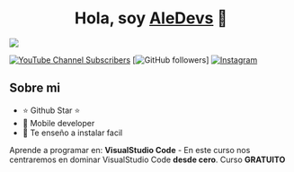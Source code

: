 <div align="center">
<h1 align="center">Hola, soy <a href="https://aristi.dev">AleDevs</a> 👋</h1>
</div>
<img src="C:\Users\BMR-400\Downloads\Diseño sin título.png">

[![YouTube Channel Subscribers](https://img.shields.io/youtube/channel/subscribers/UCIjEgHA1vatSR2K4rfcdNRg?style=social)](https://youtube.com/aristidevs?sub_confirmation=1)
[![GitHub followers](https://img.shields.io/github/followers/arisguimera?style=social)]
[![Instagram](https://www.instagram.com/alesita17_?igsh=eTJoeWEyZmhzcXNk)](Instagramlogo.svg)

## Sobre mi

- ⭐ Github Star ⭐ 
- 📲 Mobile developer
- 🎥 Te enseño a instalar facil

<p>Aprende a programar en: <strong>VisualStudio Code</strong> - En este curso nos centraremos en dominar VisualStudio Code <strong>desde cero</strong>. Curso <strong>GRATUITO</strong></p>
</div>
                                                                                      
                                                                        
               
